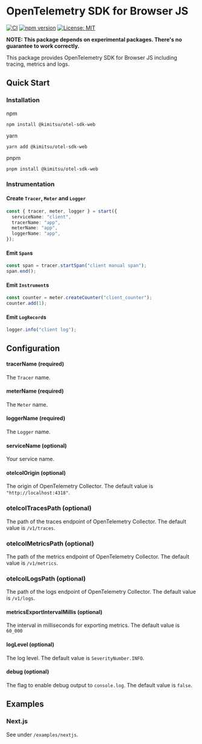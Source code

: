 # OpenTelemetry SDK for Browser JS

[![CI](https://github.com/YunosukeY/otel-sdk-web/actions/workflows/ci.yaml/badge.svg?branch=master&event=push)](https://github.com/YunosukeY/otel-sdk-web/actions/workflows/ci.yaml)
[![npm version](https://badge.fury.io/js/@kimitsu%2Fotel-sdk-web.svg)](https://badge.fury.io/js/@kimitsu%2Fotel-sdk-web)
[![License: MIT](https://img.shields.io/badge/License-MIT-yellow.svg)](https://opensource.org/licenses/MIT)

**NOTE: This package depends on experimental packages. There's no guarantee to work correctly.**

This package provides OpenTelemetry SDK for Browser JS including tracing, metrics and logs.

## Quick Start

### Installation

npm

```
npm install @kimitsu/otel-sdk-web
```

yarn

```
yarn add @kimitsu/otel-sdk-web
```

pnpm

```
pnpm install @kimitsu/otel-sdk-web
```

### Instrumentation

#### Create `Tracer`, `Meter` and `Logger`

```ts
const { tracer, meter, logger } = start({
  serviceName: "client",
  tracerName: "app",
  meterName: "app",
  loggerName: "app",
});
```

#### Emit `Span`s

```ts
const span = tracer.startSpan("client manual span");
span.end();
```

#### Emit `Instrument`s

```ts
const counter = meter.createCounter("client_counter");
counter.add(1);
```

#### Emit `LogRecord`s

```ts
logger.info("client log");
```

## Configuration

#### tracerName (required)

The `Tracer` name.

#### meterName (required)

The `Meter` name.

#### loggerName (required)

The `Logger` name.

#### serviceName (optional)

Your service name.

#### otelcolOrigin (optional)

The origin of OpenTelemetry Collector.
The default value is `"http://localhost:4318"`.

### otelcolTracesPath (optional)

The path of the traces endpoint of OpenTelemetry Collector.
The default value is `/v1/traces`.

### otelcolMetricsPath (optional)

The path of the metrics endpoint of OpenTelemetry Collector.
The default value is `/v1/metrics`.

### otelcolLogsPath (optional)

The path of the logs endpoint of OpenTelemetry Collector.
The default value is `/v1/logs`.

#### metricsExportIntervalMillis (optional)

The interval in milliseconds for exporting metrics.
The default value is `60_000`

#### logLevel (optional)

The log level.
The default value is `SeverityNumber.INFO`.

#### debug (optional)

The flag to enable debug output to `console.log`.
The default value is `false`.

## Examples

### Next.js

See under `/examples/nextjs`.
